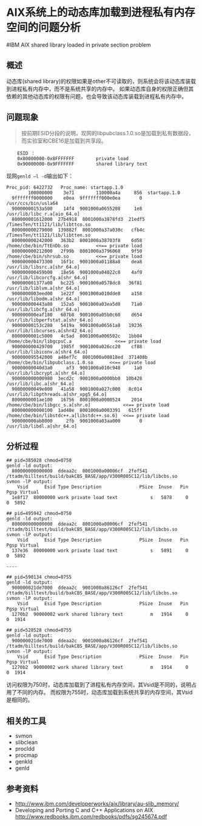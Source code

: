 # AIX系统上的动态库加载到进程私有内存空间的问题分析

 #IBM AIX shared library loaded in private section problem

## 概述

动态库(shared library)的权限如果是other不可读取的，则系统会将该动态库装载到进程私有内存中，而不是系统共享的内存中。
如果动态库自身的权限正确但其依赖的其他动态库的权限有问题，也会导致该动态库装载到进程私有内存中。

## 问题现象

> 按前期ESID分段的说明，现网的libpubclass.1.0.so是加载到私有数据段，而实验室和CBE16是加载到共享段。
```
    ESID ：
    0x80000000-0x8FFFFFFF        private load
    0x90000000-0x9FFFFFFF        shared library text
```

现网`genld –l -d`输出如下：
```
Proc_pid: 6422732   Proc_name: startapp.1.0
        100000000    3e71        110000a4a     856  startapp.1.0
  9fffffff0000000    e0ea  9fffffff000e0ea       0  /usr/ccs/bin/usla64
  90000000153a500    14f4  9001000a0655208     1e8  /usr/lib/libc_r.a[aio_64.o]
  800000001612000  27b4918  8001000a3878fd3  21edf5  /TimesTen/tt1121/lib/libttco.so
  800000000279000  139882f  8001000a37a030c   cfb4c  /TimesTen/tt1121/lib/libtten.so
  800000000242000   363b2  8001000a38703f8    6d58  /home/cbe/bin/TtEnDb.so          <<== private load
  800000000212000   2f99b  8001000a3796068    9f50  /home/cbe/bin/shrsub.so          <<== private load
  900000000473300   16f1c  9001000a01188a8    dea8  /usr/lib/libsrc.a[shr_64.o]
  900000000459b00   18e56  9001000a04022c8    4af0  /usr/lib/libcorcfg.a[shr_64.o]
  900000001377a00   bc225  9001000a0578dc8   36f81  /usr/lib/liblvm.a[shr_64.o]
  9000000003eed00   1e22f  9001000a010dde8    a158  /usr/lib/libodm.a[shr_64.o]
  900000000443a80   152a5  9001000a03ea5d0    71a0  /usr/lib/libcfg.a[shr_64.o]
  900000000eaf180   607b8  9001000a05b0c60    d654  /usr/lib/libperfstat.a[shr_64.o]
  90000000153c280   5419a  9001000a06561a8   19236  /usr/lib/libcurses.a[shr42_64.o]
  8000000001c5000   4c5ad  8001000a006502c   1bb04  /home/cbe/bin/libgcpsC.a                <<== private load
  900000000429700   1985f  9001000a026cc20    cf88  /usr/lib/libiconv.a[shr4_64.o]
  900000095542000  a48ef7c  8001000a00818ed  371408b  /home/cbe/bin/libpubclass.1.0.so      <<== private load
  90000000040d3a0     af3  9001000a010c948     1a0  /usr/lib/libcrypt.a[shr_64.o]
  900000000000980  3ecd2c  9001000a0000bb0  10b428  /usr/lib/libc.a[shr_64.o]
  90000000049e000   41a58  9001000a027c000   8c014  /usr/lib/libpthreads.a[shr_xpg5_64.o]
  8000000001ae100   16756  8001000a0000524    2014  /home/cbe/bin/libgcc_s.a[shr.o]            <<== private load
  800000000000100  1ad48e  8001000a0003391   615ff  /home/cbe/bin/libstdc++.a[libstdc++.so.6]  <<== private load
  900000000ab8000     2fb  9001000a03aa000       0  /usr/lib/libdl.a[shr_64.o]
```

## 分析过程

```
## pid=385028 chmod=0750
genld -ld output:
  800000000000000  ddeaa2c  8001000a00006cf  2fef541  /ttadm/billtest/build/bakCBS_BASE/app/V300R005C12/lib/libcbs.so
svmon -lP output:  
    Vsid      Esid Type Description              PSize  Inuse   Pin Pgsp Virtual
  1e8f17  80000000 work private load text            s   5878     0    0  5892 

## pid=495942 chmod=0750
genld -ld output:
  800000000000000  ddeaa2c  8001000a00006cf  2fef541  /ttadm/billtest/build/bakCBS_BASE/app/V300R005C12/lib/libcbs.so
svmon -lP output:  
    Vsid      Esid Type Description              PSize  Inuse   Pin Pgsp Virtual
  137e36  80000000 work private load text            s   5891     0    0  5892 

----

## pid=590134 chmod=0755
genld -ld output:
  900000021de7000  ddeaa2c  9001000a86126cf  2fef541  /ttadm/billtest/build/bakCBS_BASE/app/V300R005C12/lib/libcbs.so
svmon -lP output:  
    Vsid      Esid Type Description              PSize  Inuse   Pin Pgsp Virtual
  1270b2  90000002 work shared library text          m   1914     0    0  1914 

## pid=528528 chmod=0755
genld -ld output:
  900000021de7000  ddeaa2c  9001000a86126cf  2fef541  /ttadm/billtest/build/bakCBS_BASE/app/V300R005C12/lib/libcbs.so
svmon -lP output:  
    Vsid      Esid Type Description              PSize  Inuse   Pin Pgsp Virtual
  1270b2  90000002 work shared library text          m   1914     0    0  1914
```

访问权限为750时，动态库加载到了进程私有内存空间，其Vsid是不同的，说明占用了不同的内存。
而权限为755时，动态库加载到系统共享的内存空间，其Vsid是相同的。

## 相关的工具

- svmon
- slibclean
- procldd
- procmap
- genkld
- genld 

## 参考资料

- http://www.ibm.com/developerworks/aix/library/au-slib_memory/
- Developing and Porting C and C++ Applications on AIX
  http://www.redbooks.ibm.com/redbooks/pdfs/sg245674.pdf
